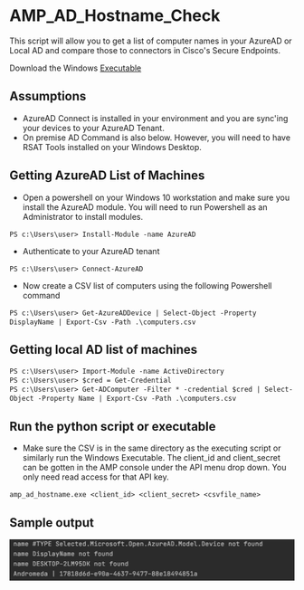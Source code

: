 AMP_AD_Hostname_Check
=====================

This script will allow you to get a list of computer names in your AzureAD or Local AD and compare those to connectors in Cisco's Secure Endpoints.

Download the Windows [Executable](https://github.com/bluecough/AMP_AD_Hostname_check/releases/tag/v1)

## Assumptions


- AzureAD Connect is installed in your environment and you are sync'ing your devices to your AzureAD Tenant.
- On premise AD Command is also below. However, you will need to have RSAT Tools installed on your Windows Desktop.

## Getting AzureAD List of Machines

- Open a powershell on your Windows 10 workstation and make sure you install the AzureAD module. You will need to run Powershell as an Administrator to install modules.

```
PS c:\Users\user> Install-Module -name AzureAD
```
- Authenticate to your AzureAD tenant
```
PS c:\Users\user> Connect-AzureAD
```
- Now create a CSV list of computers using the following Powershell command
```
PS c:\Users\user> Get-AzureADDevice | Select-Object -Property DisplayName | Export-Csv -Path .\computers.csv
```

## Getting local AD list of machines
```
PS c:\Users\user> Import-Module -name ActiveDirectory
PS c:\Users\user> $cred = Get-Credential
PS c:\Users\user> Get-ADComputer -Filter * -credential $cred | Select-Object -Property Name | Export-Csv -Path .\computers.csv
```

## Run the python script or executable
- Make sure the CSV is in the same directory as the executing script or similarly run the Windows Executable. The client_id and client_secret can be gotten in the AMP console under the API menu drop down. You only need read access for that API key.

```
amp_ad_hostname.exe <client_id> <client_secret> <csvfile_name>
```
## Sample output
![](https://github.com/bluecough/AMP_AD_Hostname_check/blob/master/images/sample.png)
